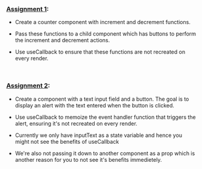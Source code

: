 ### [Assignment 1](./src/components/Assignment1.jsx):

- Create a counter component with increment and decrement functions.

- Pass these functions to a child component which has buttons to perform the increment and decrement actions.

- Use useCallback to ensure that these functions are not recreated on every render.

<br>

### [Assignment 2](./src/components/Assignment2.jsx):

- Create a component with a text input field and a button. The goal is to display an alert with the text entered when the button is clicked.

- Use useCallback to memoize the event handler function that triggers the alert, ensuring it's not recreated on every render.

- Currently we only have inputText as a state variable and hence you might not see the benefits of useCallback

- We're also not passing it down to another component as a prop which is another reason for you to not see it's benefits immedietely.

<br>
